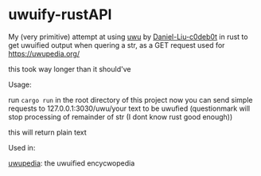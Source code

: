 # uwuify-rustAPI
My (very primitive) attempt at using [uwu](https://github.com/Daniel-Liu-c0deb0t/uwu) by [Daniel-Liu-c0deb0t](https://github.com/Daniel-Liu-c0deb0t) in rust to get uwuified output when quering a str, as a GET request
used for https://uwupedia.org/


this took way longer than it should've

Usage:

run `cargo run` in the root directory of this project 
now you can send simple requests to 127.0.0.1:3030/uwu/your text to be uwufied
(questionmark will stop processing of remainder of str (I dont know rust good enough))

this will return plain text

Used in:

[uwupedia](https://uwupedia.org/): the uwuified encycwopedia
